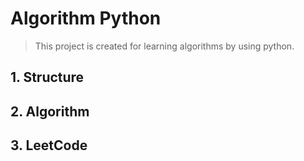 # Algorithm Python

> This project is created for learning algorithms by using python.

## 1. Structure

## 2. Algorithm

## 3. LeetCode
